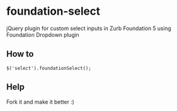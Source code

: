foundation-select
=================

jQuery plugin for custom select inputs in Zurb Foundation 5 using Foundation Dropdown plugin


## How to

```
$('select').foundationSelect();
```

## Help

Fork it and make it better :)